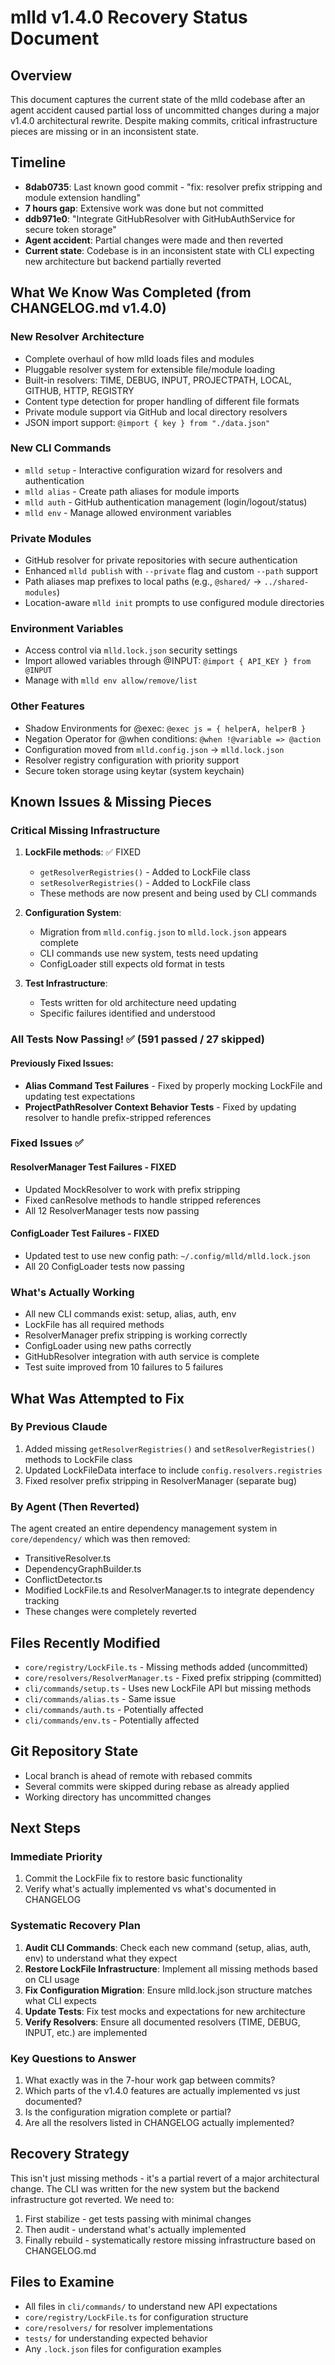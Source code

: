 # mlld v1.4.0 Recovery Status Document

## Overview
This document captures the current state of the mlld codebase after an agent accident caused partial loss of uncommitted changes during a major v1.4.0 architectural rewrite. Despite making commits, critical infrastructure pieces are missing or in an inconsistent state.

## Timeline
- **8dab0735**: Last known good commit - "fix: resolver prefix stripping and module extension handling"
- **7 hours gap**: Extensive work was done but not committed
- **ddb971e0**: "Integrate GitHubResolver with GitHubAuthService for secure token storage"
- **Agent accident**: Partial changes were made and then reverted
- **Current state**: Codebase is in an inconsistent state with CLI expecting new architecture but backend partially reverted

## What We Know Was Completed (from CHANGELOG.md v1.4.0)

### New Resolver Architecture
- Complete overhaul of how mlld loads files and modules
- Pluggable resolver system for extensible file/module loading
- Built-in resolvers: TIME, DEBUG, INPUT, PROJECTPATH, LOCAL, GITHUB, HTTP, REGISTRY
- Content type detection for proper handling of different file formats
- Private module support via GitHub and local directory resolvers
- JSON import support: `@import { key } from "./data.json"`

### New CLI Commands
- `mlld setup` - Interactive configuration wizard for resolvers and authentication
- `mlld alias` - Create path aliases for module imports
- `mlld auth` - GitHub authentication management (login/logout/status)
- `mlld env` - Manage allowed environment variables

### Private Modules
- GitHub resolver for private repositories with secure authentication
- Enhanced `mlld publish` with `--private` flag and custom `--path` support
- Path aliases map prefixes to local paths (e.g., `@shared/` → `../shared-modules`)
- Location-aware `mlld init` prompts to use configured module directories

### Environment Variables
- Access control via `mlld.lock.json` security settings
- Import allowed variables through @INPUT: `@import { API_KEY } from @INPUT`
- Manage with `mlld env allow/remove/list`

### Other Features
- Shadow Environments for @exec: `@exec js = { helperA, helperB }`
- Negation Operator for @when conditions: `@when !@variable => @action`
- Configuration moved from `mlld.config.json` → `mlld.lock.json`
- Resolver registry configuration with priority support
- Secure token storage using keytar (system keychain)

## Known Issues & Missing Pieces

### Critical Missing Infrastructure
1. **LockFile methods**: ✅ FIXED
   - `getResolverRegistries()` - Added to LockFile class
   - `setResolverRegistries()` - Added to LockFile class
   - These methods are now present and being used by CLI commands

2. **Configuration System**:
   - Migration from `mlld.config.json` to `mlld.lock.json` appears complete
   - CLI commands use new system, tests need updating
   - ConfigLoader still expects old format in tests

3. **Test Infrastructure**:
   - Tests written for old architecture need updating
   - Specific failures identified and understood

### All Tests Now Passing! ✅ (591 passed / 27 skipped)

#### Previously Fixed Issues:
- **Alias Command Test Failures** - Fixed by properly mocking LockFile and updating test expectations
- **ProjectPathResolver Context Behavior Tests** - Fixed by updating resolver to handle prefix-stripped references

### Fixed Issues ✅

#### ResolverManager Test Failures - FIXED
- Updated MockResolver to work with prefix stripping
- Fixed canResolve methods to handle stripped references
- All 12 ResolverManager tests now passing

#### ConfigLoader Test Failures - FIXED
- Updated test to use new config path: `~/.config/mlld/mlld.lock.json`
- All 20 ConfigLoader tests now passing

### What's Actually Working
- All new CLI commands exist: setup, alias, auth, env
- LockFile has all required methods
- ResolverManager prefix stripping is working correctly
- ConfigLoader using new paths correctly
- GitHubResolver integration with auth service is complete
- Test suite improved from 10 failures to 5 failures

## What Was Attempted to Fix

### By Previous Claude
1. Added missing `getResolverRegistries()` and `setResolverRegistries()` methods to LockFile class
2. Updated LockFileData interface to include `config.resolvers.registries`
3. Fixed resolver prefix stripping in ResolverManager (separate bug)

### By Agent (Then Reverted)
The agent created an entire dependency management system in `core/dependency/` which was then removed:
- TransitiveResolver.ts
- DependencyGraphBuilder.ts
- ConflictDetector.ts
- Modified LockFile.ts and ResolverManager.ts to integrate dependency tracking
- These changes were completely reverted

## Files Recently Modified
- `core/registry/LockFile.ts` - Missing methods added (uncommitted)
- `core/resolvers/ResolverManager.ts` - Fixed prefix stripping (committed)
- `cli/commands/setup.ts` - Uses new LockFile API but missing methods
- `cli/commands/alias.ts` - Same issue
- `cli/commands/auth.ts` - Potentially affected
- `cli/commands/env.ts` - Potentially affected

## Git Repository State
- Local branch is ahead of remote with rebased commits
- Several commits were skipped during rebase as already applied
- Working directory has uncommitted changes

## Next Steps

### Immediate Priority
1. Commit the LockFile fix to restore basic functionality
2. Verify what's actually implemented vs what's documented in CHANGELOG

### Systematic Recovery Plan
1. **Audit CLI Commands**: Check each new command (setup, alias, auth, env) to understand what they expect
2. **Restore LockFile Infrastructure**: Implement all missing methods based on CLI usage
3. **Fix Configuration Migration**: Ensure mlld.lock.json structure matches what CLI expects
4. **Update Tests**: Fix test mocks and expectations for new architecture
5. **Verify Resolvers**: Ensure all documented resolvers (TIME, DEBUG, INPUT, etc.) are implemented

### Key Questions to Answer
1. What exactly was in the 7-hour work gap between commits?
2. Which parts of the v1.4.0 features are actually implemented vs just documented?
3. Is the configuration migration complete or partial?
4. Are all the resolvers listed in CHANGELOG actually implemented?

## Recovery Strategy
This isn't just missing methods - it's a partial revert of a major architectural change. The CLI was written for the new system but the backend infrastructure got reverted. We need to:

1. First stabilize - get tests passing with minimal changes
2. Then audit - understand what's actually implemented
3. Finally rebuild - systematically restore missing infrastructure based on CHANGELOG.md

## Files to Examine
- All files in `cli/commands/` to understand new API expectations
- `core/registry/LockFile.ts` for configuration structure
- `core/resolvers/` for resolver implementations
- `tests/` for understanding expected behavior
- Any `.lock.json` files for configuration examples